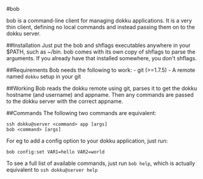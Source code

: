 #bob

bob is a command-line client for managing dokku applications.
It is a very thin client, defining no local commands and instead
passing them on to the dokku server.

##Installation
Just put the bob and shflags executables anywhere in your $PATH, such as ~/bin.
bob comes with its own copy of shflags to parse the arguments. If you already have that installed somewhere, you don't shflags.

##Requirements
Bob needs the following to work:
    - git (>=1.7.5)
    - A remote named `dokku` setup in your git

##Working
Bob reads the dokku remote using git, parses it to get the dokku hostname (and username) and appname. Then any commands are passed to the dokku server with the correct appname.

##Commands
The following two commands are equivalent:

    ssh dokku@server <command> app [args]
    bob <command> [args]

For eg to add a config option to your dokku application, just run:

    bob config:set VAR1=hello VAR2=world

To see a full list of available commands, just run `bob help`, which is actually equivalent to `ssh dokku@server help`